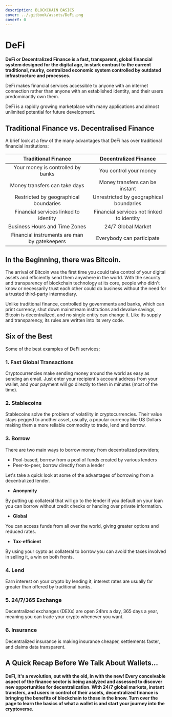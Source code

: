 ```yaml
---
description: BLOCKCHAIN BASICS
cover: ../.gitbook/assets/DeFi.png
coverY: 0
---
```


# DeFi

**DeFi or Decentralized Finance is a fast, transparent, global financial system designed for the digital age, in stark contrast to the current traditional, murky, centralized economic system controlled by outdated infrastructure and processes.**&#x20;

DeFi makes financial services accessible to anyone with an internet connection rather than anyone with an established identity, and their users predominantly own them.&#x20;

DeFi is a rapidly growing marketplace with many applications and almost unlimited potential for future development.

## Traditional Finance vs. Decentralised Finance <a href="#defi-vs-tradfi" id="defi-vs-tradfi"></a>

A brief look at a few of the many advantages that DeFi has over traditional financial institutions:&#x20;

|              Traditional Finance              |           Decentralized Finance           |
| :-------------------------------------------: | :---------------------------------------: |
|       Your money is controlled by banks       |           You control your money          |
|         Money transfers can take days         |       Money transfers can be instant      |
|     Restricted by geographical boundaries     |  Unrestricted by geographical boundaries  |
|     Financial services linked to identity     | Financial services not linked to identity |
|         Business Hours and Time Zones         |             24/7 Global Market            |
| Financial instruments are man by gatekeepers  |         Everybody can participate         |

## In the Beginning, there was Bitcoin. <a href="#bitcoin" id="bitcoin"></a>

The arrival of Bitcoin was the first time you could take control of your digital assets and efficiently send them anywhere in the world. With the security and transparency of blockchain technology at its core, people who didn't know or necessarily trust each other could do business without the need for a trusted third-party intermediary.&#x20;

Unlike traditional finance, controlled by governments and banks, which can print currency, shut down mainstream institutions and devalue savings, Bitcoin is decentralized, and no single entity can change it. Like its supply and transparency, its rules are written into its very code.&#x20;

## Six of the Best

Some of the best examples of DeFi services;

### 1. Fast Global Transactions <a href="#send-money" id="send-money"></a>

Cryptocurrencies make sending money around the world as easy as sending an email. Just enter your recipient's account address from your wallet, and your payment will go directly to them in minutes (most of the time).&#x20;

### 2. Stablecoins <a href="#stablecoins" id="stablecoins"></a>

Stablecoins solve the problem of volatility in cryptocurrencies. Their value stays pegged to another asset, usually, a popular currency like US Dollars making them a more reliable commodity to trade, lend and borrow.&#x20;

### 3. Borrow <a href="#lending" id="lending"></a>

There are two main ways to borrow money from decentralized providers;

* Pool-based, borrow from a pool of funds created by various lenders
* Peer-to-peer, borrow directly from a lender

Let's take a quick look at some of the advantages of borrowing from a decentralized lender.

* **Anonymity**&#x20;

By putting up collateral that will go to the lender if you default on your loan you can borrow without credit checks or handing over private information.&#x20;

* **Global**

You can access funds from all over the world, giving greater options and reduced rates.

* **Tax-efficient**

By using your cypto as collateral to borrow you can avoid the taxes involved in selling it, a win on both fronts.&#x20;

### **4. Lend**

Earn interest on your crypto by lending it, interest rates are usually far greater than offered by traditional banks.

### 5. 24/7/365 Exchange <a href="#swaps" id="swaps"></a>

Decentralized exchanges (DEXs) are open 24hrs a day, 365 days a year, meaning you can trade your crypto whenever you want.

### 6. Insurance <a href="#insurance" id="insurance"></a>

Decentralized insurance is making insurance cheaper, settlements faster, and claims data transparent.&#x20;

## **A Quick Recap Before We Talk About Wallets...**

#### **DeFi**, it's a revolution, out with the old, in with the new! Every conceivable aspect of the finance sector is being analyzed and assessed to discover new opportunities for decentralization.  With 24/7 global markets, instant transfers, and users in control of their assets, decentralized finance is bringing the benefits of blockchain to those in the know.  Turn over the page to learn the basics of what a wallet is and start your journey into the cryptoverse. &#x20;
